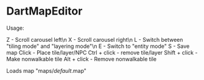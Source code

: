 # DartMapEditor

Usage:

  Z - Scroll carousel left\n
  X - Scroll carousel right\n
  L - Switch between "tiling mode" and "layering mode"\n
  E - Switch to "entity mode"
  S - Save map
  Click - Place tile/layer/NPC
  Ctrl + click - remove tile/layer
  Shift + click - Make nonwalkable tile
  Alt + click - Remove nonwalkable tile
  
Loads map "maps/_default_.map"
